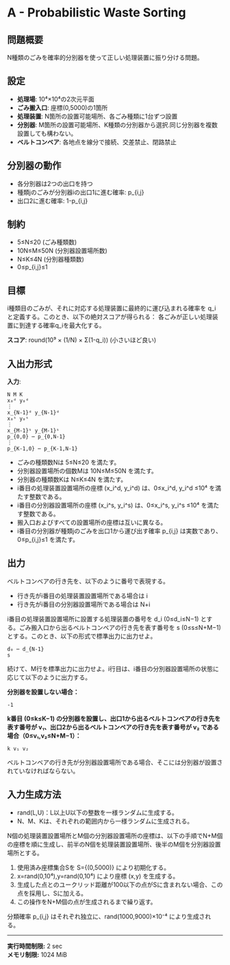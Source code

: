 # A - Probabilistic Waste Sorting

## 問題概要
N種類のごみを確率的分別器を使って正しい処理装置に振り分ける問題。

## 設定
- **処理場**: 10⁴×10⁴の2次元平面
- **ごみ搬入口**: 座標(0,5000)の1箇所
- **処理装置**: N箇所の設置可能場所、各ごみ種類に1台ずつ設置
- **分別器**: M箇所の設置可能場所、K種類の分別器から選択.同じ分別器を複数設置しても構わない。
- **ベルトコンベア**: 各地点を線分で接続、交差禁止、閉路禁止

## 分別器の動作
- 各分別器は2つの出口を持つ
- 種類jのごみが分別器iの出口1に進む確率: p_{i,j}
- 出口2に進む確率: 1-p_{i,j}

## 制約
- 5≤N≤20 (ごみ種類数)
- 10N≤M≤50N (分別器設置場所数)  
- N≤K≤4N (分別器種類数)
- 0≤p_{i,j}≤1

## 目標
i種類目のごみが、それに対応する処理装置に最終的に運び込まれる確率を q_i と定義する。このとき、以下の絶対スコアが得られる：
各ごみが正しい処理装置に到達する確率q_iを最大化する。

**スコア**: round(10⁹ × (1/N) × Σ(1-q_i)) (小さいほど良い)

## 入出力形式

**入力**:

```
N M K
x₀ᵈ y₀ᵈ
⋮
x_{N-1}ᵈ y_{N-1}ᵈ
x₀ˢ y₀ˢ
⋮
x_{M-1}ˢ y_{M-1}ˢ
p_{0,0} ⋯ p_{0,N-1}
⋮
p_{K-1,0} ⋯ p_{K-1,N-1}
```

- ごみの種類数Nは 5≤N≤20 を満たす。
- 分別器設置場所の個数Mは 10N≤M≤50N を満たす。
- 分別器の種類数Kは N≤K≤4N を満たす。
- i番目の処理装置設置場所の座標 (x_i^d, y_i^d) は、0≤x_i^d, y_i^d ≤10⁴ を満たす整数である。
- i番目の分別器設置場所の座標 (x_i^s, y_i^s) は、0≤x_i^s, y_i^s ≤10⁴ を満たす整数である。
- 搬入口およびすべての設置場所の座標は互いに異なる。
- i番目の分別器が種類jのごみを出口1から運び出す確率 p_{i,j} は実数であり、0≤p_{i,j}≤1 を満たす。

## 出力

ベルトコンベアの行き先を、以下のように番号で表現する。

- 行き先がi番目の処理装置設置場所である場合は i
- 行き先がi番目の分別器設置場所である場合は N+i

i番目の処理装置設置場所に設置する処理装置の番号を d_i (0≤d_i≤N−1) とする。ごみ搬入口から出るベルトコンベアの行き先を表す番号を s (0≤s≤N+M−1) とする。このとき、以下の形式で標準出力に出力せよ。

```
d₀ ⋯ d_{N-1}
s
```

続けて、M行を標準出力に出力せよ。i行目は、i番目の分別器設置場所の状態に応じて以下のように出力する。

**分別器を設置しない場合：**
```
-1
```

**k番目 (0≤k≤K−1) の分別器を設置し、出口1から出るベルトコンベアの行き先を表す番号が v₁、出口2から出るベルトコンベアの行き先を表す番号が v₂ である場合（0≤v₁,v₂≤N+M−1）：**
```
k v₁ v₂
```

ベルトコンベアの行き先が分別器設置場所である場合、そこには分別器が設置されていなければならない。


## 入力生成方法

- rand(L,U)：L以上U以下の整数を一様ランダムに生成する。
- N、M、Kは、それぞれの範囲内から一様ランダムに生成される。

N個の処理装置設置場所とM個の分別器設置場所の座標は、以下の手順でN+M個の座標を順に生成し、前半のN個を処理装置設置場所、後半のM個を分別器設置場所とする。

1. 使用済み座標集合Sを S={(0,5000)} により初期化する。
2. x=rand(0,10⁴),y=rand(0,10⁴) により座標 (x,y) を生成する。
3. 生成した点とのユークリッド距離が100以下の点がSに含まれない場合、この点を採用し、Sに加える。
4. この操作をN+M個の点が生成されるまで繰り返す。

分類確率 p_{i,j} はそれぞれ独立に、rand(1000,9000)×10⁻⁴ により生成される。

---

**実行時間制限:** 2 sec  
**メモリ制限:** 1024 MiB
